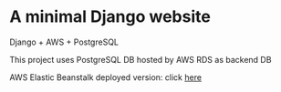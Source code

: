 # A minimal Django website
Django + AWS + PostgreSQL

This project uses PostgreSQL DB hosted by AWS RDS as backend DB

AWS Elastic Beanstalk deployed version: click [here][link]




[link]: http://my-django-env.eba-vh9th3dv.us-west-2.elasticbeanstalk.com
